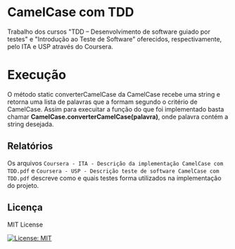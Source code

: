# CamelCase com TDD
Trabalho dos cursos "TDD – Desenvolvimento de software guiado por testes" e "Introdução ao Teste de Software" oferecidos, respectivamente, pelo ITA e USP através do Coursera.

# Execução
O método static converterCamelCase da CamelCase recebe uma string e retorna uma lista de palavras que a formam segundo o critério de CamelCase. Assim para execuitar a função do que foi implementado basta chamar **CamelCase.converterCamelCase(palavra)**, onde palavra contém a string desejada.

## Relatórios
Os arquivos `Coursera - ITA - Descrição da implementação CamelCase com TDD.pdf` e `Coursera - USP - Descrição teste de software CamelCase com TDD.pdf` descreve como e quais testes forma utilizados na implementação do projeto.


## Licença
MIT License

[![License: MIT](https://img.shields.io/badge/License-MIT-yellow.svg)](https://opensource.org/licenses/MIT)
